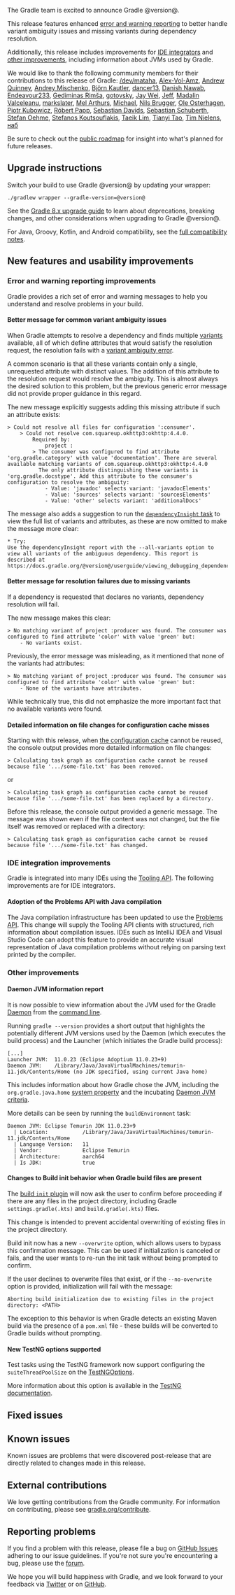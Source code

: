 The Gradle team is excited to announce Gradle @version@.

This release features enhanced [error and warning reporting](#error-warning) to better handle variant ambiguity issues and missing variants during dependency resolution.

Additionally, this release includes improvements for [IDE integrators](#ide-integration) and [other improvements](#other), including information about JVMs used by Gradle.

We would like to thank the following community members for their contributions to this release of Gradle:
[/dev/mataha](https://github.com/mataha),
[Alex-Vol-Amz](https://github.com/Alex-Vol-Amz),
[Andrew Quinney](https://github.com/aquinney0),
[Andrey Mischenko](https://github.com/gildor),
[Björn Kautler](https://github.com/Vampire),
[dancer13](https://github.com/dancer1325),
[Danish Nawab](https://github.com/danishnawab),
[Endeavour233](https://github.com/Endeavour233),
[Gediminas Rimša](https://github.com/grimsa),
[gotovsky](https://github.com/SergeyGotovskiy),
[Jay Wei](https://github.com/JayWei1215),
[Jeff](https://github.com/mathjeff),
[Madalin Valceleanu](https://github.com/vmadalin),
[markslater](https://github.com/markslater),
[Mel Arthurs](https://github.com/arthursmel),
[Michael](https://github.com/bean5),
[Nils Brugger](https://github.com/nbrugger-tgm),
[Ole Osterhagen](https://github.com/oleosterhagen),
[Piotr Kubowicz](https://github.com/pkubowicz),
[Róbert Papp](https://github.com/TWiStErRob),
[Sebastian Davids](https://github.com/sdavids),
[Sebastian Schuberth](https://github.com/sschuberth),
[Stefan Oehme](https://github.com/oehme),
[Stefanos Koutsouflakis](https://github.com/stefanoskapa),
[Taeik Lim](https://github.com/acktsap),
[Tianyi Tao](https://github.com/tianyeeT),
[Tim Nielens](https://github.com/tnielens),
[наб](https://github.com/nabijaczleweli)

Be sure to check out the [public roadmap](https://roadmap.gradle.org) for insight into what's planned for future releases.

## Upgrade instructions

Switch your build to use Gradle @version@ by updating your wrapper:

`./gradlew wrapper --gradle-version=@version@`

See the [Gradle 8.x upgrade guide](userguide/upgrading_version_8.html#changes_@baseVersion@) to learn about deprecations, breaking changes, and other considerations when upgrading to Gradle @version@.

For Java, Groovy, Kotlin, and Android compatibility, see the [full compatibility notes](userguide/compatibility.html).

## New features and usability improvements

<a name="error-warning"></a>
### Error and warning reporting improvements

Gradle provides a rich set of error and warning messages to help you understand and resolve problems in your build.

#### Better message for common variant ambiguity issues

When Gradle attempts to resolve a dependency and finds multiple [variants](userguide/dependency_management_terminology.html#sub:terminology_variant) available, all of which define attributes that would satisfy the resolution request, the resolution fails with a [variant ambiguity error](userguide/variant_model.html#sub:variant-ambiguity).

A common scenario is that all these variants contain only a single, unrequested attribute with distinct values.
The addition of this attribute to the resolution request would resolve the ambiguity.
This is almost always the desired solution to this problem, but the previous generic error message did not provide proper guidance in this regard.

The new message explicitly suggests adding this missing attribute if such an attribute exists:

```
> Could not resolve all files for configuration ':consumer'.
    > Could not resolve com.squareup.okhttp3:okhttp:4.4.0.
        Required by:
            project :
        > The consumer was configured to find attribute 'org.gradle.category' with value 'documentation'. There are several available matching variants of com.squareup.okhttp3:okhttp:4.4.0
          The only attribute distinguishing these variants is 'org.gradle.docstype'. Add this attribute to the consumer's configuration to resolve the ambiguity:
            - Value: 'javadoc' selects variant: 'javadocElements'
            - Value: 'sources' selects variant: 'sourcesElements'
            - Value: 'other' selects variant: 'additionalDocs'
```

The message also adds a suggestion to run the [`dependencyInsight` task](userguide/viewing_debugging_dependencies.html#dependency_insights) to view the full list of variants and attributes, as these are now omitted to make the message more clear:

```
* Try:
Use the dependencyInsight report with the --all-variants option to view all variants of the ambiguous dependency. This report is described at https://docs.gradle.org/@version@/userguide/viewing_debugging_dependencies.html#sec:identifying_reason_dependency_selection.
```

#### Better message for resolution failures due to missing variants

If a dependency is requested that declares no variants, dependency resolution will fail.

The new message makes this clear:

```
> No matching variant of project :producer was found. The consumer was configured to find attribute 'color' with value 'green' but:
    - No variants exist.
```

Previously, the error message was misleading, as it mentioned that none of the variants had attributes:

```
> No matching variant of project :producer was found. The consumer was configured to find attribute 'color' with value 'green' but:
    - None of the variants have attributes.
```

While technically true, this did not emphasize the more important fact that no available variants were found.

#### Detailed information on file changes for configuration cache misses

Starting with this release, when [the configuration cache](userguide/configuration_cache.html) cannot be reused, the console output provides more detailed information on file changes:

```
> Calculating task graph as configuration cache cannot be reused because file '.../some-file.txt' has been removed.
```

or

```
> Calculating task graph as configuration cache cannot be reused because file '.../some-file.txt' has been replaced by a directory.
```

Before this release, the console output provided a generic message. The message was shown even if the file content was not changed, but the file itself was removed or replaced with a directory:

```
> Calculating task graph as configuration cache cannot be reused because file '.../some-file.txt' has changed.
```

<a name="ide-integration"></a>
### IDE integration improvements

Gradle is integrated into many IDEs using the [Tooling API](userguide/third_party_integration.html).
The following improvements are for IDE integrators.

#### Adoption of the Problems API with Java compilation

The Java compilation infrastructure has been updated to use the [Problems API](userguide/implementing_gradle_plugins_binary.html#reporting_problems).
This change will supply the Tooling API clients with structured, rich information about compilation issues.
IDEs such as IntelliJ IDEA and Visual Studio Code can adopt this feature to provide an accurate visual representation of Java compilation problems without relying on parsing text printed by the compiler.

<a name="other"></a>
### Other improvements

#### Daemon JVM information report

It is now possible to view information about the JVM used for the Gradle [Daemon](userguide/gradle_daemon.html) from the [command line](userguide/command_line_interface.html).

Running `gradle --version` provides a short output that highlights the potentially different JVM versions used by the Daemon (which executes the build process) and the Launcher (which initiates the Gradle build process):

```
[...]
Launcher JVM:  11.0.23 (Eclipse Adoptium 11.0.23+9)
Daemon JVM:    /Library/Java/JavaVirtualMachines/temurin-11.jdk/Contents/Home (no JDK specified, using current Java home)
```

This includes information about how Gradle chose the JVM, including the `org.gradle.java.home` [system property](userguide/build_environment.html) and the incubating [Daemon JVM criteria](userguide/gradle_daemon.html#sec:daemon_jvm_criteria).

More details can be seen by running the `buildEnvironment` task:

```
Daemon JVM: Eclipse Temurin JDK 11.0.23+9
  | Location:           /Library/Java/JavaVirtualMachines/temurin-11.jdk/Contents/Home
  | Language Version:   11
  | Vendor:             Eclipse Temurin
  | Architecture:       aarch64
  | Is JDK:             true
```
#### Changes to Build init behavior when Gradle build files are present

The [build `init` plugin](userguide/build_init_plugin.html) will now ask the user to confirm before proceeding if there are any files in the project directory, including Gradle `settings.gradle(.kts)` and `build.gradle(.kts)` files.

This change is intended to prevent accidental overwriting of existing files in the project directory.

Build init now has a new `--overwrite` option, which allows users to bypass this confirmation message.
This can be used if initialization is canceled or fails, and the user wants to re-run the init task without being prompted to confirm.

If the user declines to overwrite files that exist, or if the `--no-overwrite` option is provided, initialization will fail with the message:

```Aborting build initialization due to existing files in the project directory: <PATH>```

The exception to this behavior is when Gradle detects an existing Maven build via the presence of a `pom.xml` file - these builds will be converted to Gradle builds without prompting.

#### New TestNG options supported

Test tasks using the TestNG framework now support configuring the `suiteThreadPoolSize` on the [TestNGOptions](javadoc/org/gradle/api/tasks/testing/testng/TestNGOptions.html).

More information about this option is available in the [TestNG documentation](https://testng.org/#_command_line_parameters).

## Fixed issues

<!--
This section will be populated automatically
-->

## Known issues

Known issues are problems that were discovered post-release that are directly related to changes made in this release.

<!--
This section will be populated automatically
-->

## External contributions

We love getting contributions from the Gradle community. For information on contributing, please see [gradle.org/contribute](https://gradle.org/contribute).

## Reporting problems

If you find a problem with this release, please file a bug on [GitHub Issues](https://github.com/gradle/gradle/issues) adhering to our issue guidelines.
If you're not sure you're encountering a bug, please use the [forum](https://discuss.gradle.org/c/help-discuss).

We hope you will build happiness with Gradle, and we look forward to your feedback via [Twitter](https://twitter.com/gradle) or on [GitHub](https://github.com/gradle).

